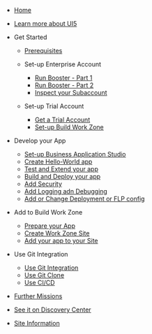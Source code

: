 <!-- docs/_sidebar.md -->

- [Home](/)

- [Learn more about UI5](pages/1_discover/2_learn_ui5.md)

- Get Started

    - [Prerequisites](pages/2_setup_ea/1_prereq_e_account.md)

  - Set-up Enterprise Account

    - [Run Booster - Part 1](pages/2_setup_ea/2_booster_step_1.md)
    - [Run Booster - Part 2](pages/2_setup_ea/3_booster_step_234.md)
    - [Inspect your Subaccount](pages/2_setup_ea/4_booster_check_subacc.md)

  - Set-up Trial Account

    - [Get a Trial Account](pages/2_setup_trial/1_get_trial.md)
    - [Set-up Build Work Zone](pages/2_setup_trial/4_setup_workzone.md)

- Develop your App

  - [Set-up Business Application Studio](pages/3_develop/1_setup_bas.md)
  - [Create Hello-World app](pages/3_develop/2_create_app.md)
  - [Test and Extend your app](pages/3_develop/3_add_content.md)
  - [Build and Deploy your app](pages/3_develop/4_build_mta.md)
  - [Add Security](pages/3_develop/5_protect_app.md)
  - [Add Logging adn Debugging](pages/3_develop/6_log_debug.md)
  - [Add or Change Deployment or FLP config](pages/3_develop/7_add_flp.md)

- Add to Build Work Zone

  - [Prepare your App](pages/4_workzone/5_prepare_launchpad.md)
  - [Create Work Zone Site](pages/4_workzone/6_create_launchpad_site.md)
  - [Add your app to your Site](pages/4_workzone/7_addapp_to_launchpad.md)

- Use Git Integration

  - [Use Git Integration](pages/5_git/5_1_usegit.md)
  - [Use Git Clone](pages/5_git/5_2_gitclone.md)
  - [Use CI/CD](pages/5_git/5_3_cicd.md)


- [Further Missions](pages/6_complete/1_further_readings_missions.md)
- [See it on Discovery Center](https://discovery-center.cloud.sap/missiondetail/3585/)
- [Site Information](_footer.md)
